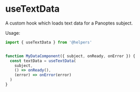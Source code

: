 # useTextData
  
A custom hook which loads text data for a Panoptes subject.

Usage:
```js
import { useTextData } from '@helpers'


function MyDataComponent({ subject, onReady, onError }) {
  const textData = useTextData(
    subject,
    () => onReady(),
    (error) => onError(error)
  )
}
```